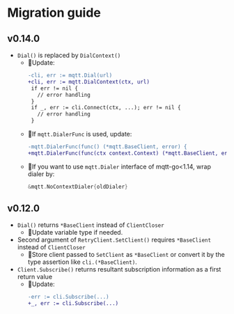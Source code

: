 # Migration guide

## v0.14.0

- `Dial()` is replaced by `DialContext()`
  - 🔄Update:
    ```diff
    -cli, err := mqtt.Dial(url)
    +cli, err := mqtt.DialContext(ctx, url)
     if err != nil {
       // error handling
     }
     if _, err := cli.Connect(ctx, ...); err != nil {
       // error handling
     }
    ```
  - 🔄If `mqtt.DialerFunc` is used, update:
    ```diff
    -mqtt.DialerFunc(func() (*mqtt.BaseClient, error) {
    +mqtt.DialerFunc(func(ctx context.Context) (*mqtt.BaseClient, error) {
    ```
  - 🔄If you want to use `mqtt.Dialer` interface of mqtt-go<1.14, wrap dialer by:
    ```go
    &mqtt.NoContextDialer{oldDialer}
    ```

## v0.12.0

- `Dial()` returns `*BaseClient` instead of `ClientCloser`
  - 🔄Update variable type if needed.
- Second argument of `RetryClient.SetClient()` requires `*BaseClient` instead of `ClientCloser`
  - 🔄Store client passed to `SetClient` as `*BaseClient` or convert it by the type assertion like `cli.(*BaseClient)`.
- `Client.Subscribe()` returns resultant subscription information as a first return value
  - 🔄Update:
    ```diff
    -err := cli.Subscribe(...)
    +_, err := cli.Subscribe(...)
    ```
